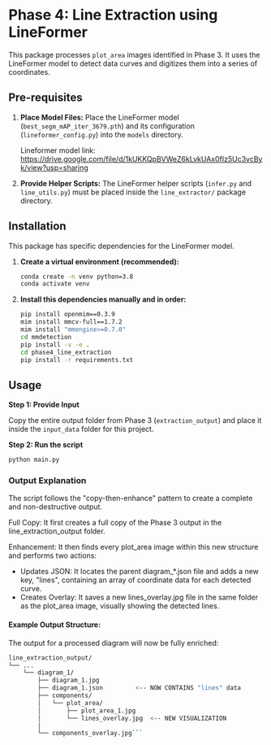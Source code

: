 # Phase 4: Line Extraction using LineFormer

This package processes `plot_area` images identified in Phase 3. It uses the LineFormer model to detect data curves and digitizes them into a series of coordinates.

## Pre-requisites

1.  **Place Model Files:** Place the LineFormer model (`best_segm_mAP_iter_3679.pth`) and its configuration (`lineformer_config.py`) into the `models` directory.

    Lineformer model link: https://drive.google.com/file/d/1kUKKQpBVWeZ6kLvkUAx0fIz5Uc3vcByk/view?usp=sharing

2.  **Provide Helper Scripts:** The LineFormer helper scripts (`infer.py` and `line_utils.py`) must be placed inside the `line_extractor/` package directory.

## Installation

This package has specific dependencies for the LineFormer model.

1.  **Create a virtual environment (recommended):**
    ```bash
    conda create -n venv python=3.8
    conda activate venv
    ```

2.  **Install this dependencies manually and in order:**
    ```bash
    pip install openmim==0.3.9
    mim install mmcv-full==1.7.2
    mim install "mmengine>=0.7.0"
    cd mmdetection
    pip install -v -e .
    cd phase4_line_extraction
    pip install -r requirements.txt
    ```

## Usage

**Step 1: Provide Input**

Copy the entire output folder from Phase 3 (`extraction_output`) and place it inside the `input_data` folder for this project.

**Step 2: Run the script**
```bash
python main.py
```

### Output Explanation

The script follows the "copy-then-enhance" pattern to create a complete and non-destructive output.

Full Copy: It first creates a full copy of the Phase 3 output in the line_extraction_output folder.

Enhancement: It then finds every plot_area image within this new structure and performs two actions:
- Updates JSON: It locates the parent diagram_*.json file and adds a new key, "lines", containing an array of coordinate data for each detected curve.
- Creates Overlay: It saves a new lines_overlay.jpg file in the same folder as the plot_area image, visually showing the detected lines.

#### Example Output Structure:
The output for a processed diagram will now be fully enriched:

```bash
line_extraction_output/
└── ...
    └── diagram_1/
        ├── diagram_1.jpg
        ├── diagram_1.json         <-- NOW CONTAINS "lines" data
        ├── components/
        │   └── plot_area/
        │       ├── plot_area_1.jpg
        │       └── lines_overlay.jpg  <-- NEW VISUALIZATION
        │
        └── components_overlay.jpg```
```

